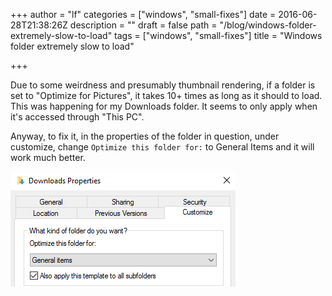 +++
author = "lf"
categories = ["windows", "small-fixes"]
date = 2016-06-28T21:38:26Z
description = ""
draft = false
path = "/blog/windows-folder-extremely-slow-to-load"
tags = ["windows", "small-fixes"]
title = "Windows folder extremely slow to load"

+++

Due to some weirdness and presumably thumbnail rendering, if a folder is set to "Optimize for Pictures", it takes 10+ times as long as it should to load. This was happening for my Downloads folder. It seems to only apply when it's accessed through "This PC".

Anyway, to fix it, in the properties of the folder in question, under customize, change `Optimize this folder for:` to General Items and it will work much better.

![slowfolder](../images/slowfolder.png)

